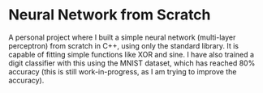 # Neural Network from Scratch

A personal project where I built a simple neural network (multi-layer perceptron) from scratch in C++, using only the standard library. It is capable of fitting simple functions like XOR and sine. I have also trained a digit classifier with this using the MNIST dataset, which has reached 80% accuracy (this is still work-in-progress, as I am trying to improve the accuracy).